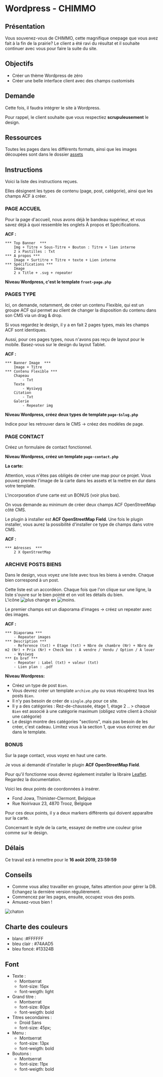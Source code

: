 # Wordpress - CHIMMO

## Présentation

Vous souvenez-vous de CHIMMO, cette magnifique onepage que vous avez fait à la fin de la prairie? 
Le client a été ravi du résultat et il souhaite continuer avec vous pour faire la suite du site. 

## Objectifs

- Créer un thème Wordpress de zéro
- Créer une belle interface client avec des champs customisés

## Demande

Cette fois, il faudra intégrer le site à Wordpress.

Pour rappel, le client souhaite que vous respectiez **scrupuleusement** le design.

## Ressources

Toutes les pages dans les différents formats, ainsi que les images découpées sont dans le dossier [assets](./assets/)

## Instructions

Voici la liste des instructions reçues. 

Elles désignent les types de contenu (page, post, catégorie), ainsi que les champs ACF à créer. 

### PAGE ACCUEIL

Pour la page d'accueil, nous avons déjà le bandeau supérieur, et vous savez déjà à quoi ressemble les onglets À propos et Spécifications. 

**ACF :**

	*** Top Banner  ***
		Img + Titre + Sous-Titre + Bouton : Titre + lien interne
		2 x Pastilles : Txt
	*** A propos ***
		Image + Surtitre + Titre + texte + Lien interne
	*** Spécifications ***
		Image 	
		2 x Title + .svg + repeater

**Niveau Wordpress, c'est le template `front-page.php`**

### PAGES TYPE

Ici, on demande, notamment, de créer un contenu Flexible, qui est un groupe ACF qui permet au client de changer la disposition du contenu dans son CMS via un drag & drop. 

Si vous regardez le design, il y a en fait 2 pages types, mais les champs ACF sont identiques.

Aussi, pour ces pages types, nous n'avons pas reçu de layout pour le mobile. Basez-vous sur le design du layout Tablet. 

**ACF :**

	*** Banner Image  ***
		Image + Titre
	*** Contenu Flexible ***
		Chapeau
			- Txt
		Texte
			- Wysiwyg
		Citation
			- Txt
		Galerie
			- Repeater img

**Niveau Wordpress, créez deux types de template `page-$slug.php`**

Indice pour les retrouver dans le CMS -> créez des modèles de page.

### PAGE CONTACT

Créez un formulaire de contact fonctionnel. 

**Niveau Wordpress, créez un template `page-contact.php`**

**La carte:**

Attention, vous n'êtes pas obligés de créer une map pour ce projet. Vous pouvez prendre l'image de la carte dans les assets et la mettre en dur dans votre template. 

L'incorporation d'une carte est un BONUS (voir plus bas).

On vous demande au minimum de créer deux champs ACF OpenStreetMap côté CMS. 

Le plugin à installer est **ACF OpenStreetMap Field**. Une fois le plugin installer, vous aurez la possibilité d'installer ce type de champs dans votre CMS.

**ACF :**

	*** Adresses  ***
		2 X OpenStreetMap


### ARCHIVE POSTS BIENS

Dans le design, vous voyez une liste avec tous les biens à vendre.
Chaque bien correspond à un post.  

Cette liste est un accordéon. Chaque fois que l'on clique sur une ligne, la liste s'ouvre sur le bien pointé et on voit les détails du bien.  
L'icône ![plus](assets/plus.png) change en ![moins](assets/moins.png).

Le premier champs est un diaporama d'images -> créez un repeater avec des images. 

**ACF :**

	
	*** Diaporama ***
		- Repeater images
	*** Description ***
		- Reference (txt) + Etage (txt) + Nbre de chambre (Nr) + Nbre de m2 (Nr) + Prix (Nr) + Check box : A vendre / Vendu / Option / A louer
		- Wysiwyg
	*** En bref ***
		- Repeater : Label (txt) + valeur (txt)
		- Lien plan : .pdf

**Niveau Wordpress:** 
- Créez un type de post `Bien`.
- Vous devrez créer un template `archive.php` ou vous récupérez tous les posts `Bien`. 
- Il n'y pas besoin de créer de `single.php` pour ce site.
- Il y a des catégories : Rez-de-chaussée, étage 1, étage 2 .. > chaque `Bien` est associé à une catégorie maximum (obligez votre client à choisir une catégorie)
- Le design montre des catégories "sections", mais pas besoin de les créer, c'est cadeau. Limitez vous à la section 1, que vous écrirez en dur dans le template. 

### BONUS

Sur la page contact, vous voyez en haut une carte. 

Je vous ai demandé d'installer le plugin **ACF OpenStreetMap Field**.

Pour qu'il fonctionne vous devrez également installer la libraire [Leaflet](https://leafletjs.com/). Regardez la documentation. 

Voici les deux points de coordonnées à insérer.  
- Fond Jowa, Thimister-Clermont, Belgique
- Rue Noirivaux 23, 4870 Trooz, Belgique

Pour ces deux points, il y a deux markers différents qui doivent apparaître sur la carte. 

Concernant le style de la carte, essayez de mettre une couleur grise comme sur le design. 


## Délais

Ce travail est à remettre pour le **16 août 2019, 23:59:59**

## Conseils

- Comme vous allez travailler en groupe, faites attention pour gérer la DB. Echangez la dernière version régulièrement.
- Commencez par les pages, ensuite, occupez vous des posts.
- Amusez-vous bien !

![chaton](chaton.gif) 

## Charte des couleurs

- blanc :#FFFFFF
- bleu clair : #74AAD5
- bleu foncé: #13324B

## Font

- Texte : 
	- Montserrat
	- font-size: 15px
	- font-weigth: light
- Grand titre :
	- Montserrat
	- font-size: 80px
	- font-weigth: bold
- Titres secondaires :
	- Droid Sans
	- font-size: 45px;
- Menu :
	- Montserrat
	- font-size: 13px
	- font-weigth: bold
- Boutons :
	- Montserrat
	- font-size: 11px
	- font-weigth: bold
